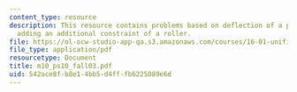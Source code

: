 ```yaml
---
content_type: resource
description: This resource contains problems based on deflection of a point after
  adding an additional constraint of a roller.
file: https://ol-ocw-studio-app-qa.s3.amazonaws.com/courses/16-01-unified-engineering-i-ii-iii-iv-fall-2005-spring-2006/542ace8fb8e14bb5d4fffb6225089e6d_m10_ps10_fall03.pdf
file_type: application/pdf
resourcetype: Document
title: m10_ps10_fall03.pdf
uid: 542ace8f-b8e1-4bb5-d4ff-fb6225089e6d
---
```

